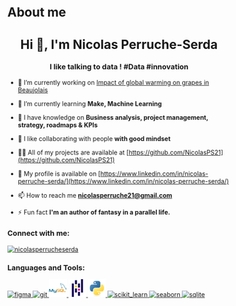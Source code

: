 # About me

<h1 align="center">Hi 👋, I'm Nicolas Perruche-Serda</h1>
<h3 align="center">I like talking to data ! #Data #innovation</h3>

- 🔭 I’m currently working on [Impact of global warming on grapes in Beaujolais](https://github.com/NicolasPS21/data_project_beaujolais_global_warming)

- 🌱 I’m currently learning **Make, Machine Learning**

- 👯 I have knowledge on **Business analysis, project management, strategy, roadmaps & KPIs**

- 🤝 I like collaborating with people **with good mindset**

- 👨‍💻 All of my projects are available at [https://github.com/NicolasPS21](https://github.com/NicolasPS21)

- 📝 My profile is available on [https://www.linkedin.com/in/nicolas-perruche-serda/](https://www.linkedin.com/in/nicolas-perruche-serda/)

- 📫 How to reach me **nicolasperruche21@gmail.com**

- ⚡ Fun fact **I'm an author of fantasy in a parallel life.**

<h3 align="left">Connect with me:</h3>
<p align="left">
<a href="https://kaggle.com/nicolasperrucheserda" target="blank"><img align="center" src="https://raw.githubusercontent.com/rahuldkjain/github-profile-readme-generator/master/src/images/icons/Social/kaggle.svg" alt="nicolasperrucheserda" height="30" width="40" /></a>
</p>

<h3 align="left">Languages and Tools:</h3>
<p align="left"> <a href="https://www.figma.com/" target="_blank" rel="noreferrer"> <img src="https://www.vectorlogo.zone/logos/figma/figma-icon.svg" alt="figma" width="40" height="40"/> </a> <a href="https://git-scm.com/" target="_blank" rel="noreferrer"> <img src="https://www.vectorlogo.zone/logos/git-scm/git-scm-icon.svg" alt="git" width="40" height="40"/> </a> <a href="https://www.mysql.com/" target="_blank" rel="noreferrer"> <img src="https://raw.githubusercontent.com/devicons/devicon/master/icons/mysql/mysql-original-wordmark.svg" alt="mysql" width="40" height="40"/> </a> <a href="https://pandas.pydata.org/" target="_blank" rel="noreferrer"> <img src="https://raw.githubusercontent.com/devicons/devicon/2ae2a900d2f041da66e950e4d48052658d850630/icons/pandas/pandas-original.svg" alt="pandas" width="40" height="40"/> </a> <a href="https://www.python.org" target="_blank" rel="noreferrer"> <img src="https://raw.githubusercontent.com/devicons/devicon/master/icons/python/python-original.svg" alt="python" width="40" height="40"/> </a> <a href="https://scikit-learn.org/" target="_blank" rel="noreferrer"> <img src="https://upload.wikimedia.org/wikipedia/commons/0/05/Scikit_learn_logo_small.svg" alt="scikit_learn" width="40" height="40"/> </a> <a href="https://seaborn.pydata.org/" target="_blank" rel="noreferrer"> <img src="https://seaborn.pydata.org/_images/logo-mark-lightbg.svg" alt="seaborn" width="40" height="40"/> </a> <a href="https://www.sqlite.org/" target="_blank" rel="noreferrer"> <img src="https://www.vectorlogo.zone/logos/sqlite/sqlite-icon.svg" alt="sqlite" width="40" height="40"/> </a> </p>

